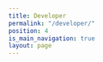 ```yaml
---
title: Developer
permalink: "/developer/"
position: 4
is_main_navigation: true
layout: page
---
```



